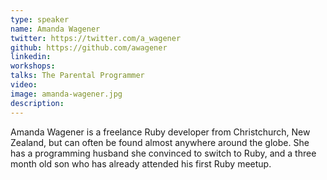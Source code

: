 ```yaml
---
type: speaker
name: Amanda Wagener
twitter: https://twitter.com/a_wagener
github: https://github.com/awagener
linkedin: 
workshops:
talks: The Parental Programmer
video: 
image: amanda-wagener.jpg
description: 
---
```


Amanda Wagener is a freelance Ruby developer from Christchurch, New Zealand, but can often be found almost anywhere around the globe. She has a programming husband she convinced to switch to Ruby, and a three month old son who has already attended his first Ruby meetup. 

